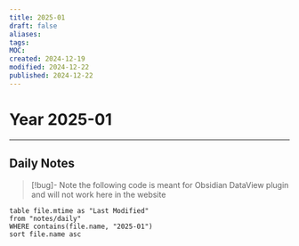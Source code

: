 ```yaml
---
title: 2025-01
draft: false
aliases: 
tags: 
MOC: 
created: 2024-12-19
modified: 2024-12-22
published: 2024-12-22
---
```


# Year 2025-01


---
## Daily Notes

>[!bug]- Note
>the following code is meant for Obsidian DataView plugin and will not work here in the website

```dataview
table file.mtime as "Last Modified"
from "notes/daily"
WHERE contains(file.name, "2025-01")
sort file.name asc
```
